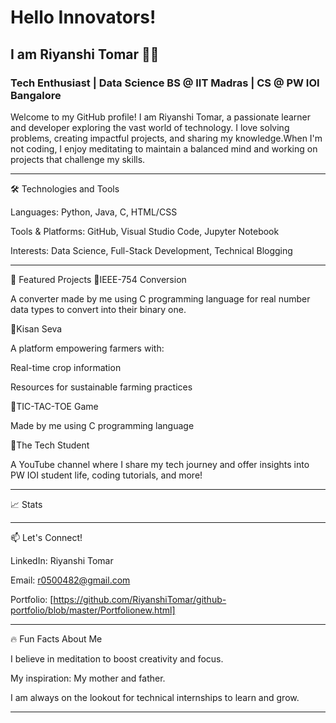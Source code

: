 # Hello Innovators!

## I am Riyanshi Tomar 👩‍💻

### Tech Enthusiast | Data Science BS @ IIT Madras | CS @ PW IOI Bangalore

Welcome to my GitHub profile! I am Riyanshi Tomar, a passionate learner and developer exploring the vast world of technology. I love solving problems, creating impactful projects, and sharing my knowledge.When I'm not coding, I enjoy meditating to maintain a balanced mind and working on projects that challenge my skills.



---

🛠 Technologies and Tools

Languages: Python, Java, C, HTML/CSS

Tools & Platforms: GitHub, Visual Studio Code, Jupyter Notebook

Interests: Data Science, Full-Stack Development, Technical Blogging



---

🌟 Featured Projects
🔶IEEE-754 Conversion

A converter made by me using C programming language for real number data types to convert into their binary one.


🔶Kisan Seva

A platform empowering farmers with:

Real-time crop information

Resources for sustainable farming practices


🔶TIC-TAC-TOE Game

Made by me using C programming language


🔶The Tech Student

A YouTube channel where I share my tech journey and offer insights into PW IOI student life, coding tutorials, and more!


---

📈 Stats





---

📫 Let's Connect!

LinkedIn: Riyanshi Tomar

Email: r0500482@gmail.com

Portfolio: [https://github.com/RiyanshiTomar/github-portfolio/blob/master/Portfolionew.html]



---

🔥 Fun Facts About Me

I believe in meditation to boost creativity and focus.

My inspiration: My mother and father.

I am always on the lookout for technical internships to learn and grow.



---


